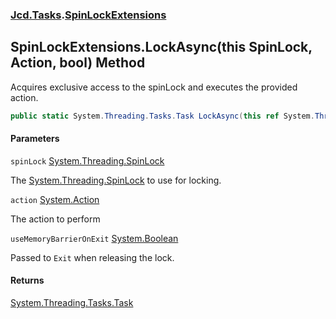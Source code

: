 ### [Jcd.Tasks](Jcd.Tasks.md 'Jcd.Tasks').[SpinLockExtensions](Jcd.Tasks.SpinLockExtensions.md 'Jcd.Tasks.SpinLockExtensions')

## SpinLockExtensions.LockAsync(this SpinLock, Action, bool) Method

Acquires exclusive access to the spinLock and executes the provided action.

```csharp
public static System.Threading.Tasks.Task LockAsync(this ref System.Threading.SpinLock spinLock, System.Action action, bool useMemoryBarrierOnExit=false);
```
#### Parameters

<a name='Jcd.Tasks.SpinLockExtensions.LockAsync(thisSystem.Threading.SpinLock,System.Action,bool).spinLock'></a>

`spinLock` [System.Threading.SpinLock](https://docs.microsoft.com/en-us/dotnet/api/System.Threading.SpinLock 'System.Threading.SpinLock')

The [System.Threading.SpinLock](https://docs.microsoft.com/en-us/dotnet/api/System.Threading.SpinLock 'System.Threading.SpinLock') to use for locking.

<a name='Jcd.Tasks.SpinLockExtensions.LockAsync(thisSystem.Threading.SpinLock,System.Action,bool).action'></a>

`action` [System.Action](https://docs.microsoft.com/en-us/dotnet/api/System.Action 'System.Action')

The action to perform

<a name='Jcd.Tasks.SpinLockExtensions.LockAsync(thisSystem.Threading.SpinLock,System.Action,bool).useMemoryBarrierOnExit'></a>

`useMemoryBarrierOnExit` [System.Boolean](https://docs.microsoft.com/en-us/dotnet/api/System.Boolean 'System.Boolean')

Passed to `Exit` when releasing the lock.

#### Returns
[System.Threading.Tasks.Task](https://docs.microsoft.com/en-us/dotnet/api/System.Threading.Tasks.Task 'System.Threading.Tasks.Task')